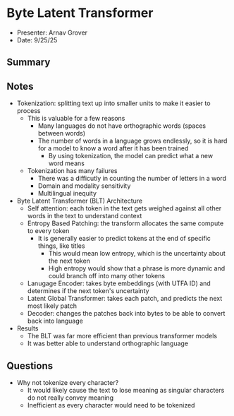 # Byte Latent Transformer
- Presenter: Arnav Grover 
- Date: 9/25/25

## Summary

## Notes
- Tokenization: splitting text up into smaller units to make it easier to process
  - This is valuable for a few reasons
    - Many languages do not have orthographic words (spaces between words)
    - The number of words in a language grows endlessly, so it is hard for a model to know a word after it has been trained
      - By using tokenization, the model can predict what a new word means
  - Tokenization has many failures
    - There was a difficutly in counting the number of letters in a word
    - Domain and modality sensitivity
    - Multilingual inequity
- Byte Latent Transformer (BLT) Architecture
  - Self attention: each token in the text gets weighed against all other words in the text to understand context
  - Entropy Based Patching: the transform allocates the same compute to every token
    - It is generally easier to predict tokens at the end of specific things, like titles
      - This would mean low entropy, which is the uncertainty about the next token
      - High entropy would show that a phrase is more dynamic and could branch off into many other tokens
  - Lanugage Encoder: takes byte embeddings (with UTFA ID) and determines if the next token's uncertainty
  - Latent Global Transformer: takes each patch, and predicts the next most likely patch
  - Decoder: changes the patches back into bytes to be able to convert back into language
- Results
  - The BLT was far more efficient than previous transformer models
  - It was better able to understand orthographic language

## Questions
- Why not tokenize every character?
  - It would likely cause the text to lose meaning as singular characters do not really convey meaning
  - Inefficient as every character would need to be tokenized
